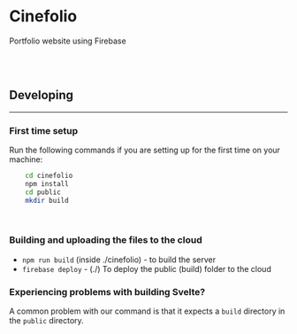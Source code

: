 # Cinefolio
Portfolio website using Firebase

<br>
<br>

## Developing

---

### First time setup

Run the following commands if you are setting up for the first time on your machine:

```sh
    cd cinefolio
    npm install
    cd public
    mkdir build
```
<br>

### Building and uploading the files to the cloud

 - `npm run build` (inside ./cinefolio) - to build the server
 - `firebase deploy` - (./) To deploy the public (build) folder to the cloud

 ### Experiencing problems with building Svelte?

 A common problem with our command is that it expects a `build` directory in the `public` directory.